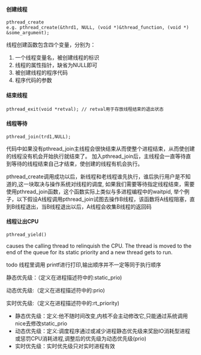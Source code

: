 #### 创建线程 

    pthread_create
    e.g. pthread_create(&thrd1, NULL, (void *)&thread_function, (void *) &some_argument);
    
线程创建函数包含四个变量，分别为： 
   
1. 一个线程变量名，被创建线程的标识 
2. 线程的属性指针，缺省为NULL即可 
3. 被创建线程的程序代码 
4. 程序代码的参数 
   

#### 结束线程

    pthread_exit(void *retval); // retval用于存放线程结束的退出状态

#### 线程等待 

    pthread_join(trd1,NULL);

代码中如果没有pthread_join主线程会很快结束从而使整个进程结束，从而使创建的线程没有机会开始执行就结束了。
加入pthread_join后，主线程会一直等待直到等待的线程结束自己才结束，使创建的线程有机会执行。

pthread_create调用成功以后，新线程和老线程谁先执行，谁后执行用户是不知道的,这一块取决与操作系统对线程的调度,
如果我们需要等待指定线程结束，需要使用pthread_join函数，这个函数实际上类似与多进程编程中的waitpid, 
举个例子，以下假设A线程调用pthread_join试图去操作B线程，该函数将A线程阻塞，直到B线程退出，当B线程退出以后，A线程会收集B线程的返回码


#### 线程让出CPU

    pthread_yield()

causes the calling thread to relinquish the CPU. The thread is moved to the end of the queue for its static priority and a new thread gets to run.

todo 线程里调用 printf进行打印,输出顺序并不一定等同于执行顺序


静态优先级：（定义在进程描述符中的:static_prio)

动态优先级:（定义在进程描述符中的:prio)

实时优先级:（定义在进程描述符中的:rt_priority)

 

 - 静态优先级：定义:他不随时间改变,内核不会主动修改它,只能通过系统调用nice去修改static_prio
 - 动态优先级：定义:调度程序通过或减少进程静态优先级来奖励IO消耗型进程或惩罚CPU消耗进程,调整后的优先级为动态优先级(prio)
 - 实时优先级：实时优先级只对实时进程有效

































